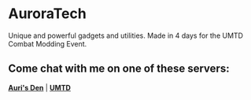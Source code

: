 # AuroraTech
Unique and powerful gadgets and utilities. Made in 4 days for the UMTD Combat Modding Event.

## Come chat with me on one of these servers:

**[Auri's Den](https://aurail.us/discord)** | **[UMTD](https://discord.gg/6W84ytH)**
